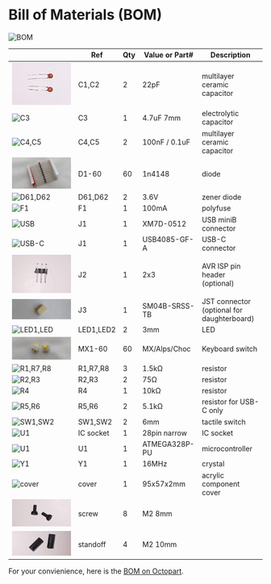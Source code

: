 # Bill of Materials (BOM)

![BOM](images/bom.jpg)

|                                      | Ref       | Qty | Value or Part# | Description                                |
|--------------------------------------|-----------|-----|----------------|--------------------------------------------|
| ![C1,C2](images/bom/c1-2.jpg)        | C1,C2     | 2   | 22pF           | multilayer ceramic capacitor               |
| ![C3](images/bom/c3.jpg)             | C3        | 1   | 4.7uF 7mm      | electrolytic capacitor                     |
| ![C4,C5](images/bom/c4-5.jpg)        | C4,C5     | 2   | 100nF / 0.1uF  | multilayer ceramic capacitor               |
| ![D1-60](images/bom/d1-60.jpg)       | D1-60     | 60  | 1n4148         | diode                                      |
| ![D61,D62](images/bom/d61-62.jpg)    | D61,D62   | 2   | 3.6V           | zener diode                                |
| ![F1](images/bom/f1.jpg)             | F1        | 1   | 100mA          | polyfuse                                   |
| ![USB](images/bom/j1-mini.jpg)       | J1        | 1   | XM7D-0512      | USB miniB connector                        |
| ![USB-C](images/bom/j1-usbc.jpg)     | J1        | 1   | USB4085-GF-A   | USB-C connector                            |
| ![J2](images/bom/j2.jpg)             | J2        | 1   | 2x3            | AVR ISP pin header (optional)              |
| ![J3](images/bom/j3.jpg)             | J3        | 1   | SM04B-SRSS-TB  | JST connector (optional for daughterboard) |
| ![LED1,LED](images/bom/led1-2.jpg)   | LED1,LED2 | 2   | 3mm            | LED                                        |
| ![MX1-60](images/bom/mx1-60.jpg)     | MX1-60    | 60  | MX/Alps/Choc   | Keyboard switch                            |
| ![R1,R7,R8](images/bom/r1-7-8.jpg)   | R1,R7,R8  | 3   | 1.5kΩ          | resistor                                   |
| ![R2,R3](images/bom/r2-3.jpg)        | R2,R3     | 2   | 75Ω            | resistor                                   |
| ![R4](images/bom/r4.jpg)             | R4        | 1   | 10kΩ           | resistor                                   |
| ![R5,R6](images/bom/r5-6.jpg)        | R5,R6     | 2   | 5.1kΩ          | resistor for USB-C only                    |
| ![SW1,SW2](images/bom/sw1-2.jpg)     | SW1,SW2   | 2   | 6mm            | tactile switch                             |
| ![U1](images/bom/ic.jpg)             | IC socket | 1   | 28pin narrow   | IC socket                                  |
| ![U1](images/bom/u1.jpg)             | U1        | 1   | ATMEGA328P-PU  | microcontroller                            |
| ![Y1](images/bom/y1.jpg)             | Y1        | 1   | 16MHz          | crystal                                    |
| ![cover](images/bom/cover.jpg)       | cover     | 1   | 95x57x2mm      | acrylic component cover                    |
| ![screw](images/bom/screw.jpg)       | screw     | 8   | M2 8mm         |                                            |
| ![standoff](images/bom/standoff.jpg) | standoff  | 4   | M2 10mm        |                                            |

For your convienience, here is the [BOM on Octopart](https://octopart.com/bom-tool/0k8Ap0AF).
